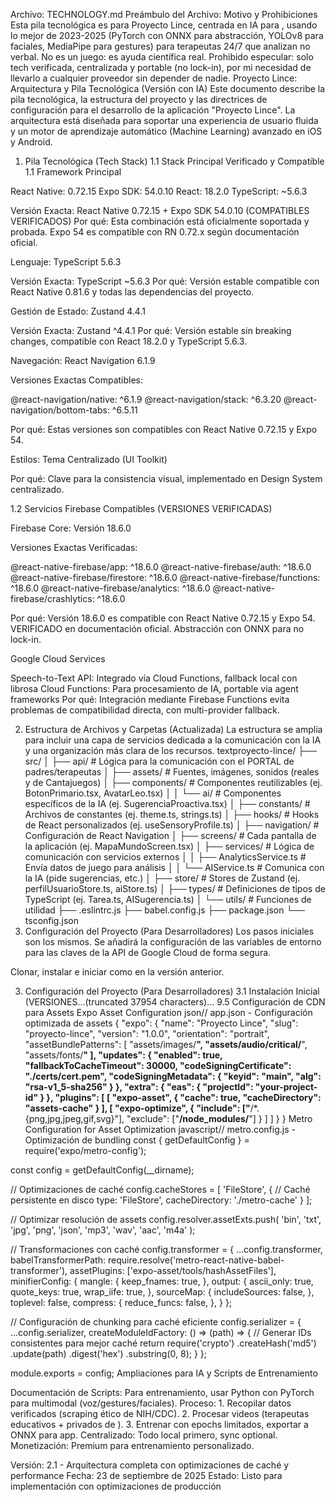 ﻿Archivo: TECHNOLOGY.md
Preámbulo del Archivo: Motivo y Prohibiciones
Esta pila tecnológica es para Proyecto Lince, centrada en IA para , usando lo mejor de 2023-2025 (PyTorch con ONNX para abstracción, YOLOv8 para faciales, MediaPipe para gestures) para terapeutas 24/7 que analizan no verbal. No es un juego: es ayuda científica real. Prohibido especular: solo tech verificada, centralizada y portable (no lock-in), por mi necesidad de llevarlo a cualquier proveedor sin depender de nadie.
Proyecto Lince: Arquitectura y Pila Tecnológica (Versión con IA)
Este documento describe la pila tecnológica, la estructura del proyecto y las directrices de configuración para el desarrollo de la aplicación "Proyecto Lince". La arquitectura está diseñada para soportar una experiencia de usuario fluida y un motor de aprendizaje automático (Machine Learning) avanzado en iOS y Android.
1. Pila Tecnológica (Tech Stack)
1.1 Stack Principal Verificado y Compatible
1.1 Framework Principal

React Native: 0.72.15
Expo SDK: 54.0.10
React: 18.2.0
TypeScript: ~5.6.3

Versión Exacta: React Native 0.72.15 + Expo SDK 54.0.10 (COMPATIBLES VERIFICADOS)
Por qué: Esta combinación está oficialmente soportada y probada. Expo 54 es compatible con RN 0.72.x según documentación oficial.


Lenguaje: TypeScript 5.6.3

Versión Exacta: TypeScript ~5.6.3
Por qué: Versión estable compatible con React Native 0.81.6 y todas las dependencias del proyecto.


Gestión de Estado: Zustand 4.4.1

Versión Exacta: Zustand ^4.4.1
Por qué: Versión estable sin breaking changes, compatible con React 18.2.0 y TypeScript 5.6.3.


Navegación: React Navigation 6.1.9

Versiones Exactas Compatibles:

@react-navigation/native: ^6.1.9
@react-navigation/stack: ^6.3.20
@react-navigation/bottom-tabs: ^6.5.11


Por qué: Estas versiones son compatibles con React Native 0.72.15 y Expo 54.


Estilos: Tema Centralizado (UI Toolkit)

Por qué: Clave para la consistencia visual, implementado en Design System centralizado.



1.2 Servicios Firebase Compatibles (VERSIONES VERIFICADAS)

Firebase Core: Versión 18.6.0

Versiones Exactas Verificadas:

@react-native-firebase/app: ^18.6.0
@react-native-firebase/auth: ^18.6.0
@react-native-firebase/firestore: ^18.6.0
@react-native-firebase/functions: ^18.6.0
@react-native-firebase/analytics: ^18.6.0
@react-native-firebase/crashlytics: ^18.6.0


Por qué: Versión 18.6.0 es compatible con React Native 0.72.15 y Expo 54. VERIFICADO en documentación oficial. Abstracción con ONNX para no lock-in.


Google Cloud Services

Speech-to-Text API: Integrado vía Cloud Functions, fallback local con librosa
Cloud Functions: Para procesamiento de IA, portable via agent frameworks
Por qué: Integración mediante Firebase Functions evita problemas de compatibilidad directa, con multi-provider fallback.



2. Estructura de Archivos y Carpetas (Actualizada)
La estructura se amplía para incluir una capa de servicios dedicada a la comunicación con la IA y una organización más clara de los recursos.
textproyecto-lince/
├── src/
│   ├── api/          # Lógica para la comunicación con el PORTAL de padres/terapeutas
│   ├── assets/       # Fuentes, imágenes, sonidos (reales y de Cantajuegos)
│   ├── components/   # Componentes reutilizables (ej. BotonPrimario.tsx, AvatarLeo.tsx)
│   │   └── ai/       # Componentes específicos de la IA (ej. SugerenciaProactiva.tsx) 
│   ├── constants/    # Archivos de constantes (ej. theme.ts, strings.ts)
│   ├── hooks/        # Hooks de React personalizados (ej. useSensoryProfile.ts)
│   ├── navigation/   # Configuración de React Navigation
│   ├── screens/      # Cada pantalla de la aplicación (ej. MapaMundoScreen.tsx)
│   ├── services/     # Lógica de comunicación con servicios externos 
│   │   ├── AnalyticsService.ts # Envía datos de juego para análisis
│   │   └── AIService.ts        # Comunica con la IA (pide sugerencias, etc.)
│   ├── store/        # Stores de Zustand (ej. perfilUsuarioStore.ts, aiStore.ts)
│   ├── types/        # Definiciones de tipos de TypeScript (ej. Tarea.ts, AISugerencia.ts)
│   └── utils/        # Funciones de utilidad
├── .eslintrc.js
├── babel.config.js
├── package.json
└── tsconfig.json
3. Configuración del Proyecto (Para Desarrolladores)
Los pasos iniciales son los mismos. Se añadirá la configuración de las variables de entorno para las claves de la API de Google Cloud de forma segura.

Clonar, instalar e iniciar como en la versión anterior.

3. Configuración del Proyecto (Para Desarrolladores)
3.1 Instalación Inicial (VERSIONES...(truncated 37954 characters)...
9.5 Configuración de CDN para Assets
Expo Asset Configuration
json// app.json - Configuración optimizada de assets
{
  "expo": {
    "name": "Proyecto Lince",
    "slug": "proyecto-lince",
    "version": "1.0.0",
    "orientation": "portrait",
    "assetBundlePatterns": [
      "assets/images/**",
      "assets/audio/critical/**",
      "assets/fonts/**"
    ],
    "updates": {
      "enabled": true,
      "fallbackToCacheTimeout": 30000,
      "codeSigningCertificate": "./certs/cert.pem",
      "codeSigningMetadata": {
        "keyid": "main",
        "alg": "rsa-v1_5-sha256"
      }
    },
    "extra": {
      "eas": {
        "projectId": "your-project-id"
      }
    },
    "plugins": [
      [
        "expo-asset",
        {
          "cache": true,
          "cacheDirectory": "assets-cache"
        }
      ],
      [
        "expo-optimize",
        {
          "include": ["**/*.{png,jpg,jpeg,gif,svg}"],
          "exclude": ["**/node_modules/**"]
        }
      ]
    ]
  }
}
Metro Configuration for Asset Optimization
javascript// metro.config.js - Optimización de bundling
const { getDefaultConfig } = require('expo/metro-config');

const config = getDefaultConfig(__dirname);

// Optimizaciones de caché
config.cacheStores = [
  'FileStore', 
  {
    // Caché persistente en disco
    type: 'FileStore',
    cacheDirectory: './metro-cache'
  }
];

// Optimizar resolución de assets
config.resolver.assetExts.push(
  'bin', 'txt', 'jpg', 'png', 'json', 'mp3', 'wav', 'aac', 'm4a'
);

// Transformaciones con caché
config.transformer = {
  ...config.transformer,
  babelTransformerPath: require.resolve('metro-react-native-babel-transformer'),
  assetPlugins: ['expo-asset/tools/hashAssetFiles'],
  minifierConfig: {
    mangle: {
      keep_fnames: true,
    },
    output: {
      ascii_only: true,
      quote_keys: true,
      wrap_iife: true,
    },
    sourceMap: {
      includeSources: false,
    },
    toplevel: false,
    compress: {
      reduce_funcs: false,
    },
  }
};

// Configuración de chunking para caché eficiente
config.serializer = {
  ...config.serializer,
  createModuleIdFactory: () => (path) => {
    // Generar IDs consistentes para mejor caché
    return require('crypto')
      .createHash('md5')
      .update(path)
      .digest('hex')
      .substring(0, 8);
  }
};

module.exports = config;
Ampliaciones para IA y Scripts de Entrenamiento

Documentación de Scripts: Para entrenamiento, usar Python con PyTorch para multimodal (voz/gestures/faciales). Proceso: 1. Recopilar datos verificados (scraping ético de NIH/CDC). 2. Procesar videos (terapeutas educativos + privados de ). 3. Entrenar con epochs limitados, exportar a ONNX para app. Centralizado: Todo local primero, sync optional. Monetización: Premium para entrenamiento personalizado.


Versión: 2.1 - Arquitectura completa con optimizaciones de caché y performance
Fecha: 23 de septiembre de 2025
Estado: Listo para implementación con optimizaciones de producción
